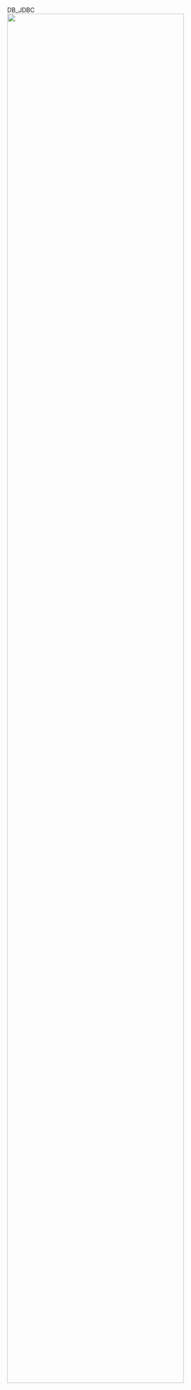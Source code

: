 DB_JDBC
<img src="https://postfiles.pstatic.net/MjAyMDAzMjFfMjcy/MDAxNTg0NzkwODg3ODUz.KTGtknagc1IfNro5nZz4803plAaGLaH1LozKqWo3y0cg.uXK2vKv2goFzddRMcT3O4vneD0ro6rsSS4Ws_LGeN1Ug.PNG.woqls22/image.png?type=w773" width="90%"></img>
